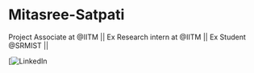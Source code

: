 # Mitasree-Satpati
Project Associate at @IITM || Ex Research intern at @IITM || Ex Student @SRMIST || 

[![LinkedIn](https://www.linkedin.com/in/mitasree-satpati-955975248/)
